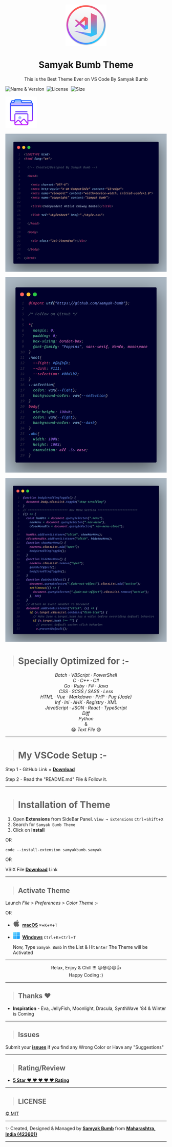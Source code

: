 <div align="center">
<img src="https://raw.githubusercontent.com/Samyak-Bumb/xyz/Samyak/ico.png" width="128">

# Samyak Bumb Theme

This is the Best Theme Ever on VS Code By Samyak Bumb

</div>

![Name & Version](https://img.shields.io/visual-studio-marketplace/v/samyakbumb.samyak.svg?colorA=00002b&colorB=%23ff0055&label=Samyak&nbsp;Bumb&nbsp;Theme "Name & Latest Version")
&nbsp;![License](https://img.shields.io/github/license/Samyak-Bumb/Samyak-Bumb-Theme?&logo=simpleanalytics&colorA=00002b&colorB=%23ff0055&label=License&logo=License&style=flat "MIT License")
&nbsp;![Size](https://img.shields.io/static/v1?label=Size&message=38.0KB&colorA=00002b&colorB=%23ff0055 "Total Size of Extension")<br>

![Preview](https://raw.githubusercontent.com/Samyak-Bumb/xyz/Samyak/new_ico/pre.png "Preview Img")

![HTML](https://raw.githubusercontent.com/Samyak-Bumb/xyz/Samyak/h.png "HyperText Markup Language (HTML in 1993)")

![CSS](https://raw.githubusercontent.com/Samyak-Bumb/xyz/Samyak/c.png "Cascading Style Sheets (CSS in 1996)")

![JavaScript](https://raw.githubusercontent.com/Samyak-Bumb/xyz/Samyak/j.png "JavaScript (JS in 1995")

> # Specially Optimized for :-

<p align="center">
  <i>Batch · VBScript · PowerShell</i><br>
  <i>C · C++ · C#</i><br>
  <i>Go · Ruby · F# · Java</i><br>
  <i>CSS · SCSS / SASS · Less</i><br>
  <i>HTML · Vue · Markdown · PHP · Pug (Jade)</i><br>
  <i>Inf · Ini · AHK · Registry · XML</i><br>
  <i>JavaScript · JSON · React · TypeScript</i><br>
  <i>Diff</i><br>
  <i>Python</i><br>
  &<br>
  😂 <i>Text File</i> 😅<br>
</p>

---

> # My VSCode Setup :-

Step 1 - GitHub Link = **[Download](https://github.com/Samyak-Bumb/VS_Code-Setup/archive/refs/heads/Samyak.zip "Direct Download Link from GitHub || https://github.com/Samyak-Bumb/VS_Code-Setup/archive/refs/heads/Samyak.zip")**

Step 2 - Read the "README.md" File & Follow it.

---

> # Installation of Theme

1. Open **Extensions** from SideBar Panel. `View → Extensions` <kbd>`Ctrl`</kbd>+<kbd>`Shift`</kbd>+<kbd>`X`</kbd>
1. Search for `Samyak Bumb Theme`
1. Click on **Install**

OR

```
code --install-extension samyakbumb.samyak
```

OR

VSIX File **[Download](https://github.com/Samyak-Bumb/Samyak-Bumb-Theme/releases/download/Extension/samyak-10.1.4.vsix "Latest .vsix File Download")** Link

---

> ## Activate Theme

Launch _File > Preferences > Color Theme_ :-

OR

- <img src="https://raw.githubusercontent.com/Samyak-Bumb/xyz/Samyak/os/apl.png" width="21"> &nbsp;<a href="https://code.visualstudio.com/shortcuts/keyboard-shortcuts-macos.pdf" title="macOS Keyboard"><b>macOS</b></a> <kbd>`⌘`</kbd>+<kbd>`K`</kbd>+<kbd>`⌘`</kbd>+<kbd>`T`</kbd>
- <img src="https://raw.githubusercontent.com/Samyak-Bumb/xyz/Samyak/os/win.png" width="21"> &nbsp;<a href="https://code.visualstudio.com/shortcuts/keyboard-shortcuts-windows.pdf" title="Windows Keyboard"><b>Windows</b></a> <kbd>`Ctrl`</kbd>+<kbd>`K`</kbd>+<kbd>`Ctrl`</kbd>+<kbd>`T`</kbd>

  Now, Type `Samyak Bumb` in the List & Hit <kbd>`Enter`</kbd> The Theme will be Activated

---

<p align="center">Relax, Enjoy & Chill !!! 😉😎😍😄👍<br> Happy Coding :)</p>

---

> ## Thanks ❤️

- **Inspiration** - Eva, JellyFish, Moonlight, Dracula, SynthWave '84 & Winter is Coming

---

> ## Issues

Submit your [**issues**](https://github.com/Samyak-Bumb/Samyak-Bumb-Theme/issues/new/choose) if you find any Wrong Color or Have any "Suggestions"

---

> ## Rating/Review

- **[5 Star ❤️ ❤️ ❤️ ❤️ ❤️ Rating](https://marketplace.visualstudio.com/items?itemName=SamyakBumb.samyak&ssr=false#review-details "VS Code Marketplace")**

---

> ## LICENSE

[© MIT](https://github.com/Samyak-Bumb/Samyak-Bumb-Theme/blob/Samyak/LICENSE.txt "MIT License Link")

---

✨ Created, Designed & Managed by **[Samyak Bumb](https://github.com/samyak-bumb "My GitHub Profile")** from **[Maharashtra, India (423601)](https://en.wikipedia.org/wiki/Maharashtra "About Maharashtra, Wikipedia")**

---
